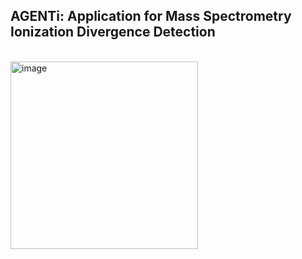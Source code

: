 ## AGENTi: Application for Mass Spectrometry Ionization Divergence Detection
<br /><img width="300" height="300" alt="image" src="https://github.com/user-attachments/assets/228dc480-df7e-42b7-97f8-9deed345fd1c" />


